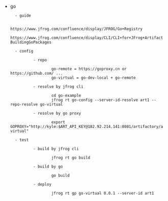 - go

        - guide

                https://www.jfrog.com/confluence/display/JFROG/Go+Registry
                https://www.jfrog.com/confluence/display/CLI/CLI+for+JFrog+Artifactory#CLIforJFrogArtifactory-BuildingGoPackages

        - config

                - repo
                
                        go-remote = https://goproxy.cn or https://github.com/ ...
                        go-virtual = go-dev-local + go-remote

                - resolve by jfrog cli

                        cd go-example
                        jfrog rt go-config --server-id-resolve art1 --repo-resolve go-virtual

                - resolve by go proxy

                        export GOPROXY="http://kyle:$ART_API_KEY@182.92.214.141:8081/artifactory/api/go/go-virtual"

        - test

                - build by jfrog cli
                
                        jfrog rt go build

                - build by go
                
                        go build

                - deploy
                
                        jfrog rt gp go-virtual 0.0.1 --server-id art1
